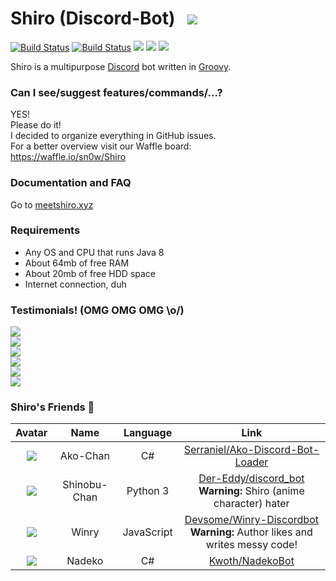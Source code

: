 # Shiro (Discord-Bot) &nbsp; ![](https://i.imgur.com/CxYRxt0.png)
[![Build Status](https://travis-ci.org/sn0w/Shiro.svg?branch=master)](https://travis-ci.org/sn0w/Shiro) [![Build Status](https://snap-ci.com/sn0w/Shiro/branch/master/build_image)](https://snap-ci.com/sn0w/Shiro/branch/master)  [![](https://img.shields.io/badge/License-AGPLv3-blue.svg)](/LICENSE) [![](https://img.shields.io/badge/Project%20Management-waffle.io-blue.svg)](https://waffle.io/sn0w/Shiro)
[![](https://img.shields.io/badge/Language-Groovy-yellowgreen.svg)](http://groovy-lang.org/)


Shiro is a multipurpose [Discord](https://discordapp.com/) bot written in [Groovy](http://groovy-lang.org/).

### Can I see/suggest features/commands/...?
YES!<br>
Please do it!<br>
I decided to organize everything in GitHub issues.<br>
For a better overview visit our Waffle board:<br>
https://waffle.io/sn0w/Shiro

### Documentation and FAQ
Go to [meetshiro.xyz](http://meetshiro.xyz)

### Requirements
- Any OS and CPU that runs Java 8
- About 64mb of free RAM
- About 20mb of free HDD space
- Internet connection, duh

### Testimonials! (OMG OMG OMG \o/)
[![](https://i.imgur.com/5rPB8iM.png)](https://github.com/serraniel)<br>
![](https://i.imgur.com/6m0MhFX.png)<br>
![](https://i.imgur.com/gMciLmO.png)<br>
![](https://i.imgur.com/HTO4AYP.png)<br>
![](https://i.imgur.com/5CzH1yW.png)<br>
![](https://i.imgur.com/Xtu1uNF.png)

### Shiro's Friends :tada:
|Avatar|Name|Language|Link|
|:-:|:-:|:-:|:-:|
|![](http://i.imgur.com/PNcNRfM.png)|Ako-Chan|C#|[Serraniel/Ako-Discord-Bot-Loader](https://github.com/Serraniel/Ako-Discord-Bot-Loader)
|![](http://i.imgur.com/Tb0FZoZ.png)|Shinobu-Chan|Python 3|[Der-Eddy/discord_bot](https://github.com/Der-Eddy/discord_bot) <br> **Warning:** Shiro (anime character) hater
|![](http://i.imgur.com/vBnv5u2.png)|Winry|JavaScript|[Devsome/Winry-Discordbot](https://github.com/Devsome/EliteBot) <br> **Warning:** Author likes and writes messy code!
|![](http://i.imgur.com/LyJh6OY.png)|Nadeko|C#|[Kwoth/NadekoBot](https://github.com/Kwoth/NadekoBot)

